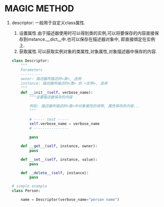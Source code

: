MAGIC METHOD
============

1. descriptor: 一般用于自定义class属性.
    1. 设置属性.由于描述器使用时可以得到类的实例,可以将要保存的内容直接保存到instance.__dict__中.也可以保存在描述器对象中, 即直接绑定在实例上.
    2. 获取属性.可以获取实例对象的类属性,对象属性,对象描述器中保存的内容.  


    ```python
    class Descriptor:
        """
        Parameters
        ----------
        owner: 描述器所描述的<类>, 选用
        instance: 描述器所描述的<类> 的 <实例>, 选用
        """
        def __init__(self, verbose_name):
            """设置描述器保存的内容

            例如: 描述器所描述的<类>中对象属性的说明, 属性保存的内容...
            """

            # ----- test -----
            self.verbose_name = verbose_name
            # ----------------

            pass

        def __get__(self, instance, owner):
            pass

        def __set__(self, instance, value):
            pass

        def __delete__(self, instance):
            pass

    # simple example
    class Person:

        name = Descriptor(verbose_name="person name")
    ```
